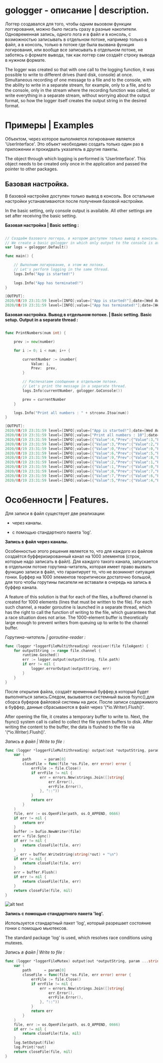# gologger - описание | description.

Логгер создавался для того, чтобы одним вызовом функции логгирования, можно было писать сразу в разные накопители.
Одновременная запись, одного лога и в файл и в консоль, с возможностью записывать в отдельном потоке, например только в файл,
а в консоль, только в потоке где была вызвана функция логирования, или вообще все записывать в отдельном потоке,
не заботясь о формате вывода, так как логгер сам создаёт строку вывода в нужном формате.

The logger was created so that with one call to the logging function, it was possible to write to different drives (hard disk, console) at once.
Simultaneous recording of one message to a file and to the console, with the ability to write in a separate stream, for example, only to a file, and to the console, only in the stream where the recording function was called, or write everything in a separate stream, without worrying about the output format, so how the logger itself creates the output string in the desired format.

# Примеры | Examples

Объектом, через которое выполняется логирование является 'UserInterface'. Это объект необходимо создать только один раз в приложении и прокидвать указатель в другие пакеты. 

The object through which logging is performed is 'UserInterface'. This object needs to be created only once in the application and passed the pointer to other packages.

## Базовая настройка.

В базовой настройке доступен только вывод в консоль. Все остальные настройки устанавливаются после получения базовой настройки.

In the basic setting, only console output is available. All other settings are set after receiving the basic setting.

**Базовая настройка | Basic setting :**
```go

// Создаём базового логгера, в котором доступен только вывод в консоль.
// We create a basic gologger in which only output to the console is available.
var logs = gologger.Default()

func main() {

	// Выполним логирование, в этом же потоке.
	// Let's perform logging in the same thread.
	logs.Info("App is started!")
	
	logs.Info("App has terminated!")
}

[OUTPUT]:
2020/08/19 23:31:59 level=[INFO];value=["App is started!"];date=[Wed Aug 19 23:31:59 2020];
2020/08/19 23:31:59 level=[INFO];value=["App has terminated!"];date=[Wed Aug 19 23:31:59 2020];

```

**Базовая настройка. Вывод в отдельном потоке. | Basic setting. Basic setup. Output in a separate thread :**
```go

func PrintNumbers(num int) {

	prev := new(number)

	for i := 0; i < num; i++ {

		currentNumber := &number{
			Value: i,
			Prev:  prev,
		}

		// Распечатаем сообщение в отдельном потоке.
		// Let's print the message in a separate thread.
		logs.Info(currentNumber, gologger.GoConsole())

		prev = currentNumber
	}

	logs.Info("Print all numbers : " + strconv.Itoa(num))
}

[OUTPUT]:
2020/08/19 23:31:59 level=[INFO];value=["App is started!"];date=[Wed Aug 19 23:31:59 2020];
2020/08/19 23:31:59 level=[INFO];value=["Print all numbers : 10"];date=[Wed Aug 19 23:31:59 2020];
2020/08/19 23:31:59 level=[INFO];value=[{"Value":4,"Prev":{"Value":3,"Prev":{"Value":2,"Prev":{"Value":1,"Prev":{"Value":0,"Prev":{"Value":0,"Prev":null}}}}}}];date=[Wed Aug 19 23:31:59 2020];
2020/08/19 23:31:59 level=[INFO];value=[{"Value":3,"Prev":{"Value":2,"Prev":{"Value":1,"Prev":{"Value":0,"Prev":{"Value":0,"Prev":null}}}}}];date=[Wed Aug 19 23:31:59 2020];
2020/08/19 23:31:59 level=[INFO];value=[{"Value":0,"Prev":{"Value":0,"Prev":null}}];date=[Wed Aug 19 23:31:59 2020];
2020/08/19 23:31:59 level=[INFO];value=[{"Value":6,"Prev":{"Value":5,"Prev":{"Value":4,"Prev":{"Value":3,"Prev":{"Value":2,"Prev":{"Value":1,"Prev":{"Value":0,"Prev":{"Value":0,"Prev":null}}}}}}}}];date=[Wed Aug 19 23:31:59 2020];
2020/08/19 23:31:59 level=[INFO];value=[{"Value":9,"Prev":{"Value":8,"Prev":{"Value":7,"Prev":{"Value":6,"Prev":{"Value":5,"Prev":{"Value":4,"Prev":{"Value":3,"Prev":{"Value":2,"Prev":{"Value":1,"Prev":{"Value":0,"Prev":{"Value":0,"Prev":null}}}}}}}}}}}];date=[Wed Aug 19 23:31:59 2020];
2020/08/19 23:31:59 level=[INFO];value=[{"Value":2,"Prev":{"Value":1,"Prev":{"Value":0,"Prev":{"Value":0,"Prev":null}}}}];date=[Wed Aug 19 23:31:59 2020];
2020/08/19 23:31:59 level=[INFO];value=[{"Value":1,"Prev":{"Value":0,"Prev":{"Value":0,"Prev":null}}}];date=[Wed Aug 19 23:31:59 2020];
2020/08/19 23:31:59 level=[INFO];value=[{"Value":8,"Prev":{"Value":7,"Prev":{"Value":6,"Prev":{"Value":5,"Prev":{"Value":4,"Prev":{"Value":3,"Prev":{"Value":2,"Prev":{"Value":1,"Prev":{"Value":0,"Prev":{"Value":0,"Prev":null}}}}}}}}}}];date=[Wed Aug 19 23:31:59 2020];
2020/08/19 23:31:59 level=[INFO];value=[{"Value":7,"Prev":{"Value":6,"Prev":{"Value":5,"Prev":{"Value":4,"Prev":{"Value":3,"Prev":{"Value":2,"Prev":{"Value":1,"Prev":{"Value":0,"Prev":{"Value":0,"Prev":null}}}}}}}}}];date=[Wed Aug 19 23:31:59 2020];
2020/08/19 23:31:59 level=[INFO];value=[{"Value":5,"Prev":{"Value":4,"Prev":{"Value":3,"Prev":{"Value":2,"Prev":{"Value":1,"Prev":{"Value":0,"Prev"{"Value":0,"Prev":null}}}}}}}];date=[Wed Aug 19 23:31:59 2020];

```

# Особенности | Features.

Для записи в файл существует две реализации:

- через каналы.

- с помощью стандартного пакета 'log'.

**Запись в файл через каналы.**

Особенностью этого решения является то, что для каждого из файлов создаётся буфферизированный канал на 1000 элементов (строк, которые надо записать в файл).
Для каждого такого канала, запускается в отдельном потоке горутина-читатель, которая имеет право вызвать функцию записи в файл,
что гарантирует то, что не возникнет ситуация гонки. Буффер на 1000 элементов теоритически достаточно большой, для того чтобы горутины писатели не вставали в очередь
на запись в буффер канала.

A feature of this solution is that for each of the files, a buffered channel is created for 1000 elements (lines that must be written to the file).
For each such channel, a reader goroutine is launched in a separate thread, which has the right to call the function of writing to the file, which guarantees that a race situation does not arise. The 1000-element buffer is theoretically large enough to prevent writers from queuing up to write to the channel buffer.

*Горутина-читатель | goroutine-reader :*
```go
func (logger *loggerFileMultithreading) receiver(file fileAgent) {
	for outputString := range file.channel {
		runtime.Gosched()
		err := logger.output(outputString, file.path)
		if err != nil {
			logger.errorOutput(outputString, err)
		}
	}
}
```

После открытия файла, создаёт временный буффер,в который будет выполняться запись.Следом, вызывается системный вызов fsync(),для сборса буферов файловой системы на диск.
После записи содержимого в буффер, данные сбрасываются в файл через '(*io.Writer).Flush()'.

After opening the file, it creates a temporary buffer to write to. Next, the fsync() system call is called to collect the file system buffers to disk.
After writing the content to the buffer, the data is flushed to the file via '(*io.Writer).Flush()'.

*Запись в файл | Write to file :*
```go
func (logger *loggerFileMultithreading) output(out *outputString, param ...string) error {
	var (
		path      = param[0]
		closeFile = func(file *os.File, err error) error {
			errFile := file.Close()
			if errFile != nil {
				err = errors.New(strings.Join([]string{
					err.Error(),
					errFile.Error(),
				}, "::"))
			}
			return err
		}
	)
	file, err := os.OpenFile(path, os.O_APPEND, 0666)
	if err != nil {
		return err
	}
	buffer := bufio.NewWriter(file)
	err = file.Sync()
	if err != nil {
		return closeFile(file, err)
	}
	_, err = buffer.WriteString(string(*out) + "\n")
	if err != nil {
		return closeFile(file, err)
	}
	err = buffer.Flush()
	if err != nil {
		return closeFile(file, err)
	}
	return closeFile(file, nil)
}
```

![alt text](https://github.com/RobertGumpert/gologger/blob/master/examples/channel.png)


**Запись с помощью стандартного пакета 'log'.**

Используется стандартный пакет 'log', который разрешает состояние гонки с помощью мьютексов.

The standard package 'log' is used, which resolves race conditions using mutexes.

*Запись в файл | Write to file :*
```go
func (logger *loggerFileMutex) output(out *outputString, param ...string) error {
	var (
		path      = param[0]
		closeFile = func(file *os.File, err error) error {
			errFile := file.Close()
			if errFile != nil {
				err = errors.New(strings.Join([]string{
					err.Error(),
					errFile.Error(),
				}, "::"))
			}
			return err
		}
	)
	file, err := os.OpenFile(path, os.O_APPEND, 0666)
	if err != nil {
		return closeFile(file, nil)
	}
	log.SetOutput(file)
	log.Print(*out)
	return closeFile(file, nil)
}
```
